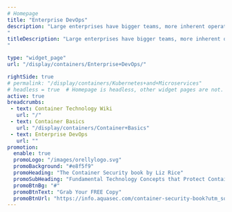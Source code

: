 ```yaml
---
# Homepage
title: "Enterprise DevOps"
description: "Large enterprises have bigger teams, more inherent operational complexity, and greater governance controls. Therefore, they need a different type of DevOps that caters to their sensibilities and not those of agile web startups. This page gathers resources about DevOps practices for large organizations.
"
titleDescription: "Large enterprises have bigger teams, more inherent operational complexity, and greater governance controls. Therefore, they need a different type of DevOps that caters to their sensibilities and not those of agile web startups. This page gathers resources about DevOps practices for large organizations.
" 

type: "widget_page"
url: "/display/containers/Enterprise+DevOps/" 

rightSide: true 
# permalink: "/display/containers/Kubernetes+and+Microservices"
# headless = true  # Homepage is headless, other widget pages are not.
active: true
breadcrumbs:
 - text: Container Technology Wiki
   url: "/"
 - text: Container Basics
   url: "/display/containers/Container+Basics"
 - text: Enterprise DevOps
   url: ""
promotion:
  enable: true
  promoLogo: "/images/orellylogo.svg"
  promoBackground: "#e8f5f9"
  promoHeading: "The Container Security book by Liz Rice"
  promoSubHeading: "Fundamental Technology Concepts that Protect Containerized Applications"
  promoBtnBg: "#"
  promoBtnText: "Grab Your FREE Copy"
  promoBtnUrl: "https://info.aquasec.com/container-security-book?utm_source=wiki"
---
```


